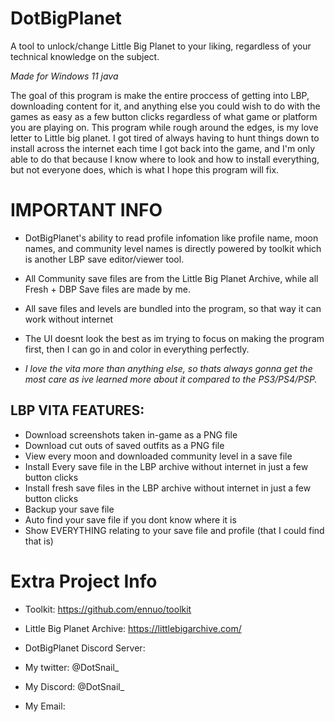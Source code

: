 # DotBigPlanet
A tool to unlock/change Little Big Planet to your liking, regardless of your technical knowledge on the subject.

*Made for Windows 11 java*

The goal of this program is make the entire proccess of getting into LBP, downloading content for it, and anything else you could wish to do with the games as easy as a few button clicks regardless of what game or platform you are playing on. This program while rough around the edges, is my love letter to Little big planet. I got tired of always having to hunt things down to install across the internet each time I got back into the game, and I'm only able to do that because I know where to look and how to install everything, but not everyone does, which is what I hope this program will fix.

# IMPORTANT INFO
- DotBigPlanet's ability to read profile infomation like profile name, moon names, and community level names is directly powered by toolkit which is another LBP save editor/viewer tool.
- All Community save files are from the Little Big Planet Archive, while all Fresh + DBP Save files are made by me.
- All save files and levels are bundled into the program, so that way it can work without internet

- The UI doesnt look the best as im trying to focus on making the program first, then I can go in and color in everything perfectly.
- *I love the vita more than anything else, so thats always gonna get the most care as ive learned more about it compared to the PS3/PS4/PSP.*

## LBP VITA FEATURES:
- Download screenshots taken in-game as a PNG file
- Download cut outs of saved outfits as a PNG file
- View every moon and downloaded community level in a save file
- Install Every save file in the LBP archive without internet in just a few button clicks
- Install fresh save files in the LBP archive without internet in just a few button clicks
- Backup your save file
- Auto find your save file if you dont know where it is
- Show EVERYTHING relating to your save file and profile (that I could find that is)

# Extra Project Info
- Toolkit: https://github.com/ennuo/toolkit
- Little Big Planet Archive: https://littlebigarchive.com/

- DotBigPlanet Discord Server:

- My twitter: @DotSnail_
- My Discord: @DotSnail_
- My Email:
